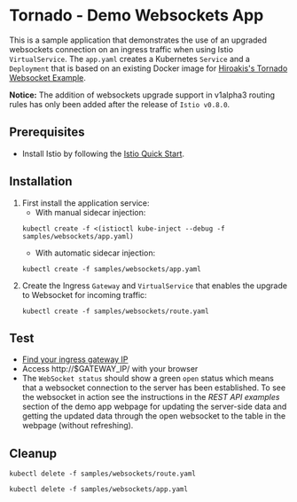 # Tornado - Demo Websockets App

This is a sample application that demonstrates the use of an upgraded websockets connection on an ingress traffic when using Istio `VirtualService`.
The `app.yaml` creates a Kubernetes `Service` and a `Deployment` that is based on an existing Docker image for [Hiroakis's Tornado Websocket Example](https://github.com/hiroakis/tornado-websocket-example).

__Notice:__ The addition of websockets upgrade support in v1alpha3 routing rules has only been added after the release of `Istio v0.8.0`.

## Prerequisites
- Install Istio by following the [Istio Quick Start](https://istio.io/docs/setup/kubernetes/quick-start.html).

## Installation
1. First install the application service:
   - With manual sidecar injection:
   ```command
   kubectl create -f <(istioctl kube-inject --debug -f samples/websockets/app.yaml)
   ```
   - With automatic sidecar injection:
   ```command
   kubectl create -f samples/websockets/app.yaml
   ```
2. Create the Ingress `Gateway` and `VirtualService` that enables the upgrade to Websocket for incoming traffic:
   ```command
   kubectl create -f samples/websockets/route.yaml
   ```

## Test
- [Find your ingress gateway IP](https://istio.io/docs/tasks/traffic-management/ingress/#determining-the-ingress-ip-and-ports)
- Access http://$GATEWAY_IP/ with your browser
- The `WebSocket status` should show a green `open` status which means  that a websocket connection to the server has been established.
To see the websocket in action see the instructions in the _REST API examples_ section of the demo app webpage for updating the server-side data and getting the updated data through the open websocket to the table in the webpage (without refreshing).

## Cleanup
```command
kubectl delete -f samples/websockets/route.yaml
```
```command
kubectl delete -f samples/websockets/app.yaml
```
